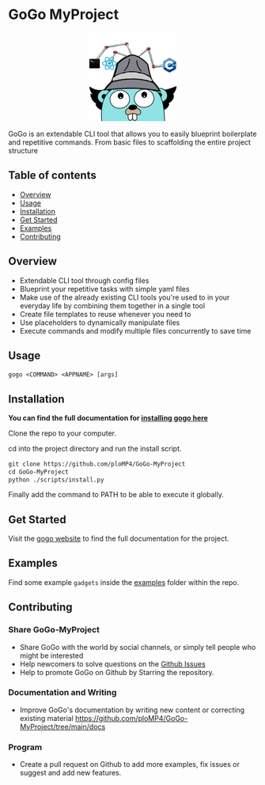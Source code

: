 # GoGo MyProject

<p align="center">
    <img src="https://github.com/ploMP4/GoGo-MyProject/blob/main/docs/static/img/gogo.png" alt="logo"/>
</p>

GoGo is an extendable CLI tool that allows you to easily blueprint boilerplate and repetitive commands.
From basic files to scaffolding the entire project structure

## Table of contents

- [Overview](#overview)
- [Usage](#usage)
- [Installation](#installation)
- [Get Started](#get-started)
- [Examples](#examples)
- [Contributing](#contributing)

## Overview

- Extendable CLI tool through config files
- Blueprint your repetitive tasks with simple yaml files
- Make use of the already existing CLI tools you're used to in your everyday life by combining them together in a single tool
- Create file templates to reuse whenever you need to
- Use placeholders to dynamically manipulate files
- Execute commands and modify multiple files concurrently to save time

## Usage

```
gogo <COMMAND> <APPNAME> [args]
```

## Installation

**You can find the full documentation for [installing gogo here](https://gogo-my-project.netlify.app/docs/category/installation)**

Clone the repo to your computer.

cd into the project directory and run the install script.

```
git clone https://github.com/ploMP4/GoGo-MyProject
cd GoGo-MyProject
python ./scripts/install.py
```

Finally add the command to PATH to be able to execute it globally.

## Get Started

Visit the [gogo website](https://gogo-my-project.netlify.app/) to find the full documentation for the project.

## Examples

Find some example `gadgets` inside the [examples](https://github.com/ploMP4/GoGo-MyProject/tree/main/examples) folder within the repo.

## Contributing

### Share GoGo-MyProject

- Share GoGo with the world by social channels, or simply tell people who might be interested
- Help newcomers to solve questions on the [Github Issues](https://github.com/ploMP4/GoGo-MyProject/issues)
- Help to promote GoGo on Github by Starring the repository.

### Documentation and Writing

- Improve GoGo's documentation by writing new content or correcting existing material <https://github.com/ploMP4/GoGo-MyProject/tree/main/docs>

### Program

- Create a pull request on Github to add more examples, fix issues or suggest and add new features.
